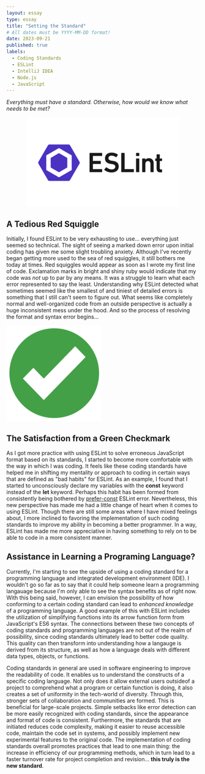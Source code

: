 ```yaml
---
layout: essay
type: essay
title: "Setting the Standard"
# All dates must be YYYY-MM-DD format!
date: 2023-09-21
published: true
labels:
  - Coding Standards
  - ESLint
  - IntelliJ IDEA
  - Node.js
  - JavaScript
---
```



*Everything must have a standard. Otherwise, how would we know what needs to be met?*

<p align="center">
    <img width="400px" src="../img/technical-essays/setting-the-standard/ESLint.png" class="img-thumbnail" alt="ESLint logo">
</p>

## A Tedious Red Squiggle

Initially, I found ESLint to be very exhausting to use... everything just seemed so technical. The sight of seeing a marked down error upon initial coding has given me some slight troubling anxiety. Although I've recently began getting more used to the sea of red squiggles, it still bothers me today at times. Red squiggles would appear as soon as I wrote my first line of code. Exclamation marks in bright and shiny ruby would indicate that my code was _not_ up to par by any means. It was a struggle to learn what each error represented to say the least. Understanding why ESLint detected what sometimes seemed like the smallest of and tiniest of detailed errors is something that I still can't seem to figure out. What seems like completely normal and well-organized code from an outside perspective is actually a huge inconsistent mess under the hood. And so the process of resolving the format and syntax error begins...

<img width="250px"  class="rounded float-start pe-4" src="../img/technical-essays/setting-the-standard/green_checkmark.png" alt="Green Checkmark Logo">

## The Satisfaction from a Green Checkmark

As I got more practice with using ESLint to solve erroneous JavaScript format based on its standards, I started to become more comfortable with the way in which I was coding. It feels like these coding standards have helped me in shifting my mentality or approach to coding in certain ways that are defined as "bad habits" for ESLint. As an example, I found that I started to unconsciously declare my variables with the **const** keyword instead of the **let** keyword. Perhaps this habit has been formed from consistently being bothered by [prefer-const](https://eslint.org/docs/latest/rules/prefer-const) ESLint error. Nevertheless, this new perspective has made me had a little change of heart when it comes to using ESLint. Though there are still some areas where I have mixed feelings about, I more inclined to favoring the implementation of such coding standards to improve my ability in becoming a better programmer. In a way, ESLint has made me more appreciative in having something to rely on to be able to code in a more consistent manner.

## Assistance in Learning a Programing Language?

Currently, I'm starting to see the upside of using a coding standard for a programming language and integrated development environment (IDE). I wouldn't go so far as to say that it could help someone learn a programming langauage because I'm only able to see the syntax benefits as of right now. With this being said, however, I can envision the possibility of how conforming to a certain coding standard can lead to _enhanced knowledge_ of a programming language. A good example of this with ESLint includes the utilization of simplifying functions into its arrow function form from JavaScript's ES6 syntax. The connections between these two concepts of coding standards and programming languages are not out of the realm of possibility, since coding standards ultimately lead to better code quality. This quality can then transform into understanding how a langauge is derived from its structure, as well as how a language deals with different data types, objects, or functions.

Coding standards in general are used in software engineering to improve the readability of code. It enables us to understand the constructs of a specific coding language. Not only does it allow external users outsideof a project to comprehend what a program or certain function is doing, it also creates a set of uniformity in the tech-world of diversity. Through this, stronger sets of collaboration and communities are formed. This is beneficial for large-scale projects. Simple setbacks like error detection can be more easily recognized with coding standards, since the appearance and format of code is consistent. Furthermore, the standards that are initiated reduces code complexity, making it easier to reuse accessible code, maintain the code set in systems, and possibly implement new experimental features to the original code. The implementation of coding standards overall promotes practices that lead to one main thing: the increase in efficiency of our programming methods, which in turn lead to a faster turnover rate for project completion and revision... **this truly is the new standard**.
